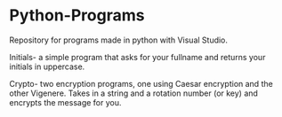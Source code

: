 # Python-Programs
Repository for programs made in python with Visual Studio.

Initials- a simple program that asks for your fullname and returns your initials in uppercase.

Crypto- two encryption programs, one using Caesar encryption and the other Vigenere.  Takes in a string and a rotation number (or key)             and encrypts the message for you.

